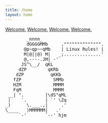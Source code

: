 ```yaml
---
title: /home
layout: home
---
```

[Welcome.](https://www.youtube.com/watch?v=RatbYqc0-jE)
[Welcome.](https://www.youtube.com/watch?v=Rx8pfheh6aI)
[Welcome.](https://www.youtube.com/watch?v=HRYyhdTHraU) 
[Welcome.](https://www.youtube.com/watch?v=GanHp3XCYgg) 

<pre>
        _nnnn_                      
        dGGGGMMb     ,"""""""""""""".
       @p~qp~~qMb    | Linux Rules! |
       M|@||@) M|   _;..............'
       @,----.JM| -'
      JS^\__/  qKL
     dZP        qKRb
    dZP          qKKb
   fZP            SMMb
   HZM            MMMM
   FqM            MMMM
 __| ".        |\dS"qML
 |    `.       | `' \Zq
_)      \.___.,|     .'
\____   )MMMMMM|   .'
     `-'       `--' hjm


</pre>